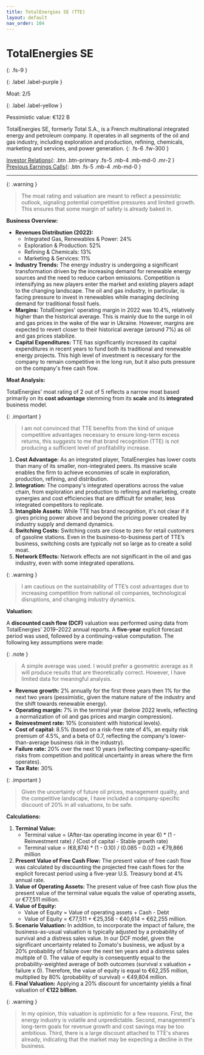 ```yaml
---
title: TotalEnergies SE (TTE)
layout: default
nav_order: 104
---
```


# TotalEnergies SE
{: .fs-9 }

{: .label .label-purple }

Moat: 2/5

{: .label .label-yellow }

Pessimistic value: €122 B

TotalEnergies SE, formerly Total S.A., is a French multinational integrated energy and petroleum company. It operates in all segments of the oil and gas industry, including exploration and production, refining, chemicals, marketing and services, and power generation.
{: .fs-6 .fw-300 }

[Investor Relations](https://www.google.com/search?q=TTE+investor+relations){: .btn .btn-primary .fs-5 .mb-4 .mb-md-0 .mr-2 }
[Previous Earnings Calls](https://discountingcashflows.com/company/TTE/transcripts/){: .btn .fs-5 .mb-4 .mb-md-0 }

---

{: .warning } 
>The moat rating and valuation are meant to reflect a pessimistic outlook, signaling potential competitive pressures and limited growth. This ensures that some margin of safety is already baked in.


**Business Overview:**

* **Revenues Distribution (2022):**
    * Integrated Gas, Renewables & Power: 24%
    * Exploration & Production: 52%
    * Refining & Chemicals: 13%
    * Marketing & Services: 11%
* **Industry Trends:** The energy industry is undergoing a significant transformation driven by the increasing demand for renewable energy sources and the need to reduce carbon emissions.  Competition is intensifying as new players enter the market and existing players adapt to the changing landscape. The oil and gas industry, in particular, is facing pressure to invest in renewables while managing declining demand for traditional fossil fuels.
* **Margins:**  TotalEnergies' operating margin in 2022 was 10.4%, relatively higher than the historical average. This is mainly due to the surge in oil and gas prices in the wake of the war in Ukraine. However, margins are expected to revert closer to their historical average (around 7%) as oil and gas prices stabilize.
* **Capital Expenditures:** TTE has significantly increased its capital expenditures in recent years to fund both its traditional and renewable energy projects. This high level of investment is necessary for the company to remain competitive in the long run, but it also puts pressure on the company's free cash flow.

**Moat Analysis:**

TotalEnergies' moat rating of 2 out of 5 reflects a narrow moat based primarily on its **cost advantage** stemming from its **scale** and its **integrated** business model.

{: .important }
>
> I am not convinced that TTE benefits from the kind of unique competitive advantages necessary to ensure long-term excess returns, this suggests to me that brand recognition (TTE) is not producing a sufficient level of profitability increase.

1. **Cost Advantage:**  As an integrated player, TotalEnergies has lower costs than many of its smaller, non-integrated peers. Its massive scale enables the firm to achieve economies of scale in exploration, production, refining, and distribution.
2. **Integration:**  The company's integrated operations across the value chain, from exploration and production to refining and marketing, create synergies and cost efficiencies that are difficult for smaller, less integrated competitors to replicate.
3. **Intangible Assets:** While TTE has brand recognition, it's not clear if it gives pricing power above and beyond the pricing power created by industry supply and demand dynamics.
4. **Switching Costs:** Switching costs are close to zero for retail customers of gasoline stations. Even in the business-to-business part of TTE’s business, switching costs are typically not so large as to create a solid moat.
5. **Network Effects:** Network effects are not significant in the oil and gas industry, even with some integrated operations.

{: .warning }
>
> I am cautious on the sustainability of TTE’s cost advantages due to increasing competition from national oil companies, technological disruptions, and changing industry dynamics.


**Valuation:**

A **discounted cash flow (DCF)** valuation was performed using data from TotalEnergies' 2019–2022 annual reports. A **five-year** explicit forecast period was used, followed by a continuing-value computation. The following key assumptions were made:

{: .note }
>
> A simple average was used. I would prefer a geometric average as it will produce results that are theoretically correct. However, I have limited data for meaningful analysis.


* **Revenue growth:** 2% annually for the first three years then 1% for the next two years (pessimistic, given the mature nature of the industry and the shift towards renewable energy).
* **Operating margin:** 7% in the terminal year (below 2022 levels, reflecting a normalization of oil and gas prices and margin compression).
* **Reinvestment rate:**  10% (consistent with historical levels).
* **Cost of capital:** 8.5% (based on a risk-free rate of 4%, an equity risk premium of 4.5%, and a beta of 0.7, reflecting the company's lower-than-average business risk in the industry).
* **Failure rate:** 20% over the next 10 years (reflecting company-specific risks from competition and political uncertainty in areas where the firm operates).
* **Tax Rate:** 30%

{: .important }
>
> Given the uncertainty of future oil prices, management quality, and the competitive landscape, I have included a company-specific discount of 20% in all valuations, to be safe.

**Calculations:**

1. **Terminal Value:** 
    * Terminal value = (After-tax operating income in year 6) \* (1 - Reinvestment rate) / (Cost of capital - Stable growth rate)
    * Terminal value = (€8,874) \* (1 - 0.10) / (0.085 - 0.02) = €79,866 million
2. **Present Value of Free Cash Flow:** The present value of free cash flow was calculated by discounting the projected free cash flows for the explicit forecast period using a five-year U.S. Treasury bond at 4% annual rate.
3. **Value of Operating Assets:** The present value of free cash flow plus the present value of the terminal value equals the value of operating assets, or €77,511 million.
4. **Value of Equity:**
    * Value of Equity = Value of operating assets + Cash - Debt 
    * Value of Equity = €77,511 + €25,358 - €40,614 = €62,255 million.
5. **Scenario Valuation:** In addition, to incorporate the impact of failure, the business-as-usual valuation is typically adjusted by a probability of survival and a distress sales value. In our DCF model, given the significant uncertainty related to Zomato's business, we adjust by a 20% probability of failure over the next ten years and a distress sales multiple of 0. The value of equity is consequently equal to the probability-weighted average of both outcomes (survival x valuation + failure x 0). Therefore, the value of equity is equal to €62,255 million, multiplied by 80% (probability of survival) = €49,804 million.
6. **Final Valuation:**  Applying a 20% discount for uncertainty yields a final valuation of **€122 billion**.

{: .warning }
>
> In my opinion, this valuation is optimistic for a few reasons. First, the energy industry is volatile and unpredictable. Second, management's long-term goals for revenue growth and cost savings may be too ambitious. Third, there is a large discount attached to TTE's shares already, indicating that the market may be expecting a decline in the business.